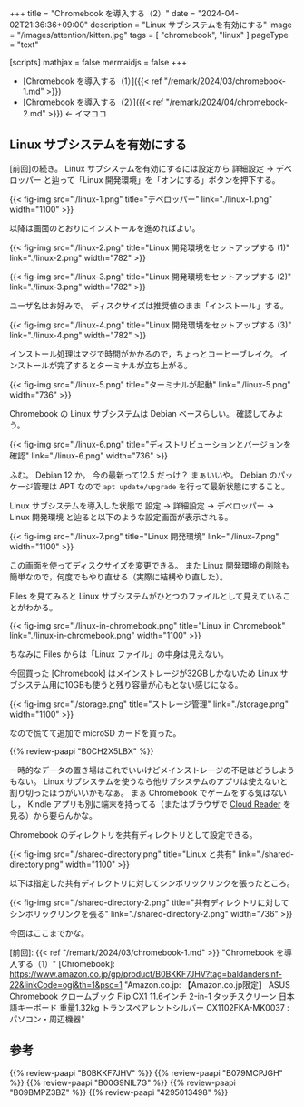 +++
title = "Chromebook を導入する（2）"
date =  "2024-04-02T21:36:36+09:00"
description = "Linux サブシステムを有効にする"
image = "/images/attention/kitten.jpg"
tags = [ "chromebook", "linux" ]
pageType = "text"

[scripts]
  mathjax = false
  mermaidjs = false
+++

- [Chromebook を導入する（1）]({{< ref "/remark/2024/03/chromebook-1.md" >}})
- [Chromebook を導入する（2）]({{< ref "/remark/2024/04/chromebook-2.md" >}}) ← イマココ

## Linux サブシステムを有効にする

[前回]の続き。
Linux サブシステムを有効にするには設定から 詳細設定 → デベロッパー と辿って「Linux 開発環境」を「オンにする」ボタンを押下する。

{{< fig-img src="./linux-1.png" title="デベロッパー" link="./linux-1.png" width="1100" >}}

以降は画面のとおりにインストールを進めればよい。

{{< fig-img src="./linux-2.png" title="Linux 開発環境をセットアップする (1)" link="./linux-2.png" width="782" >}}

{{< fig-img src="./linux-3.png" title="Linux 開発環境をセットアップする (2)" link="./linux-3.png" width="782" >}}

ユーザ名はお好みで。
ディスクサイズは推奨値のまま「インストール」する。

{{< fig-img src="./linux-4.png" title="Linux 開発環境をセットアップする (3)" link="./linux-4.png" width="782" >}}

インストール処理はマジで時間がかかるので，ちょっとコーヒーブレイク。
インストールが完了するとターミナルが立ち上がる。

{{< fig-img src="./linux-5.png" title="ターミナルが起動" link="./linux-5.png" width="736" >}}

Chromebook の Linux サブシステムは Debian ベースらしい。
確認してみよう。

{{< fig-img src="./linux-6.png" title="ディストリビューションとバージョンを確認" link="./linux-6.png" width="736" >}}

ふむ。
Debian 12 か。
今の最新って12.5 だっけ？ まぁいいや。
Debian のパッケージ管理は APT なので `apt update/upgrade` を行って最新状態にすること。

Linux サブシステムを導入した状態で 設定 → 詳細設定 → デベロッパー → Linux 開発環境 と辿ると以下のような設定画面が表示される。

{{< fig-img src="./linux-7.png" title="Linux 開発環境" link="./linux-7.png" width="1100" >}}

この画面を使ってディスクサイズを変更できる。
また Linux 開発環境の削除も簡単なので，何度でもやり直せる（実際に結構やり直した）。

Files を見てみると Linux サブシステムがひとつのファイルとして見えていることがわかる。

{{< fig-img src="./linux-in-chromebook.png" title="Linux in Chromebook" link="./linux-in-chromebook.png" width="1100" >}}

ちなみに Files からは「Linux ファイル」の中身は見えない。

今回買った [Chromebook] はメインストレージが32GBしかないため Linux サブシステム用に10GBも使うと残り容量が心もとない感じになる。

{{< fig-img src="./storage.png" title="ストレージ管理" link="./storage.png" width="1100" >}}

なので慌てて追加で microSD カードを買った。

{{% review-paapi "B0CH2X5LBX" %}} <!-- micoroSD カード -->

一時的なデータの置き場はこれでいいけどメインストレージの不足はどうしようもない。
Linux サブシステムを使うなら他サブシステムのアプリは使えないと割り切ったほうがいいかもなぁ。
まぁ Chromebook でゲームをする気はないし， Kindle アプリも別に端末を持ってる（またはブラウザで [Cloud Reader](https://read.amazon.co.jp/) を見る）から要らんかな。

Chromebook のディレクトリを共有ディレクトリとして設定できる。

{{< fig-img src="./shared-directory.png" title="Linux と共有" link="./shared-directory.png" width="1100" >}}

以下は指定した共有ディレクトリに対してシンボリックリンクを張ったところ。

{{< fig-img src="./shared-directory-2.png" title="共有ディレクトリに対してシンボリックリンクを張る" link="./shared-directory-2.png" width="736" >}}

今回はここまでかな。

[前回]: {{< ref "/remark/2024/03/chromebook-1.md" >}} "Chromebook を導入する（1）"
[Chromebook]: https://www.amazon.co.jp/gp/product/B0BKKF7JHV?tag=baldandersinf-22&linkCode=ogi&th=1&psc=1 "Amazon.co.jp: 【Amazon.co.jp限定】 ASUS Chromebook クロームブック Flip CX1 11.6インチ 2-in-1 タッチスクリーン 日本語キーボード 重量1.32kg トランスペアレントシルバー CX1102FKA-MK0037 : パソコン・周辺機器"

## 参考

{{% review-paapi "B0BKKF7JHV" %}} <!-- ASUS Chromebook -->
{{% review-paapi "B079MCPJGH" %}} <!-- カメラ 目隠し シャッター -->
{{% review-paapi "B00G9NIL7G" %}} <!-- エレコム マウス Bluetooth -->
{{% review-paapi "B09BMPZ3BZ" %}} <!-- Chromebook仕事術 -->
{{% review-paapi "4295013498" %}} <!-- Linuxシステムの仕組み -->
